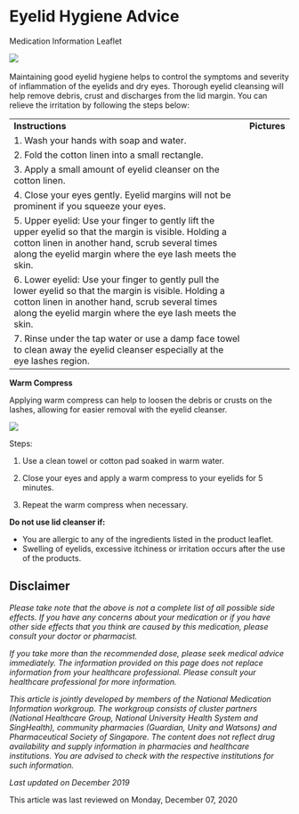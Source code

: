 # Eyelid Hygiene Advice

Medication Information Leaflet

​![](https://ch-api.healthhub.sg/api/public/content/9a320eebbf0a482893c3814ea599817c?v=20500c14)

Maintaining good eyelid hygiene helps to control the symptoms and severity of inflammation of the eyelids and dry eyes. Thorough eyelid cleansing will help remove debris, crust and discharges from the lid margin. You can relieve the irritation by following the steps below:

|  |  |
| --- | --- |
| **​Instructions** | ​**Pictures** |
| ​1. Wash your hands with soap and water. | ​ |
| ​2. Fold the cotton linen into a small rectangle. | ​ |
| ​​3. Apply a small amount of eyelid cleanser on the cotton linen. | ​ |
| ​4. Close your eyes gently. Eyelid margins will not be prominent if you squeeze your eyes. | ​ |
| 5. Upper eyelid: Use your finger to gently lift the upper eyelid so that the margin is visible. Holding a cotton linen in another hand, scrub several times along the eyelid margin where the eye lash meets the skin. | ​ |
| ​6. Lower eyelid: Use your finger to gently pull the lower eyelid so that the margin is visible. Holding a cotton linen in another hand, scrub several times along the eyelid margin where the eye lash meets the skin. | ​ |
| ​​7. Rinse under the tap water or use a damp face towel to clean away the eyelid cleanser especially at the eye lashes region. | ​ |

**Warm Compress**

Applying warm compress can help to loosen the debris or crusts on the lashes, allowing for easier removal with the eyelid cleanser.

![](https://ch-api.healthhub.sg/api/public/content/8e4df54791fa4077892710663cb70292?v=854a8f2e)

​Steps:

1. Use a clean towel or cotton pad soaked in warm water.

2. Close your eyes and apply a warm compress to your eyelids for 5 minutes.

3. Repeat the warm compress when necessary.

**Do not use lid cleanser if:**

* You are allergic to any of the ingredients listed in the product leaflet.
* Swelling of eyelids, excessive itchiness or irritation occurs after the use of the products.

Disclaimer
----------

*Please take note that the above is not a complete list of all possible side effects. If you have any concerns about your medication or if you have other side effects that you think are caused by this medication, please consult your doctor or pharmacist.*

*If you take more than the recommended dose, please seek medical advice immediately. The information provided on this page does not replace information from your healthcare professional. Please consult your healthcare professional for more information.*

*This article is jointly developed by members of the National Medication Information workgroup. The workgroup consists of cluster partners (National Healthcare Group, National University Health System and SingHealth), community pharmacies (Guardian, Unity and Watsons) and Pharmaceutical Society of Singapore. The content does not reflect drug availability and supply information in pharmacies and healthcare institutions. You are advised to check with the respective institutions for such information.*

  
   

*Last updated on December 2019*

This article was last reviewed on
Monday, December 07, 2020